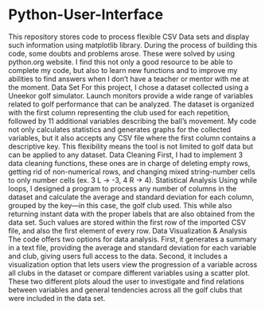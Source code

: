 # Python-User-Interface
This repository stores code to process flexible CSV Data sets and display such information using matplotlib library.
During the process of building this code, some doubts and problems arose. These were solved by using python.org website. I find this not only a good resource to be able to complete my code, but also to learn new functions and to improve my abilities to find answers when I don’t have a teacher or mentor with me at the moment.
Data Set
For this project, I chose a dataset collected using a Uneekor golf simulator. Launch monitors provide a wide range of variables related to golf performance that can be analyzed.
The dataset is organized with the first column representing the club used for each repetition, followed by 11 additional variables describing the ball’s movement. My code not only calculates statistics and generates graphs for the collected variables, but it also accepts any CSV file where the first column contains a descriptive key. This flexibility means the tool is not limited to golf data but can be applied to any dataset.
Data Cleaning
First, I had to implement 3 data cleaning functions, these ones are in charge of deleting empty rows, getting rid of non-numerical rows, and changing mixed string-number cells to only number cells (ex. 3 L -> -3, 4 R -> 4).
Statistical Analysis
Using while loops, I designed a program to process any number of columns in the dataset and calculate the average and standard deviation for each column, grouped by the key—in this case, the golf club used. This while also returning instant data with the proper labels that are also obtained from the data set. Such values are stored within the first row of  the imported CSV file, and also the first element of every row. 
Data Visualization & Analysis 
The code offers two options for data analysis. First, it generates a summary in a text file, providing the average and standard deviation for each variable and club, giving users full access to the data. Second, it includes a visualization option that lets users view the progression of a variable across all clubs in the dataset or compare different variables using a scatter plot. These two different plots aloud the user to investigate and find relations between variables and general tendencies across all the golf clubs that were included in the data set.  
